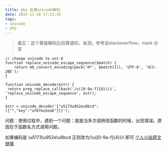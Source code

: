 ```yaml
---
title: php 处理unicode解码 
date: 2015-11-28 17:21:35
tags: 
- unicode
- php
---
```

>备忘：这个算是解码比较靠谱的，亲测。参考自stackoverflow，mark 分享

```
// change unicode to unt-8
function replace_unicode_escape_sequence($match) {
    return mb_convert_encoding(pack('H*', $match[1]), 'UTF-8', 'UCS-2BE');
}

function unicode_decode($str) {
 return preg_replace_callback('/u([0-9a-f]{4})/i', 'replace_unicode_escape_sequence', $str); 
}

$str = unicode_decode('{"u5173u952eu8bcd":[{"","key":"u767eu5ea6"}]}');
```
问题：使用过程中，遇到一个问题：就是当多次调用改函数的时候，出现错误。原因在于函数名方式调用问题。

如果编码是 \u5173\u952e\u8bcd 正则改为/\u([0-9a-f]{4})/i 即可
[ 个人小站原文链接 ](http://cuihuan.net/?p=194)

